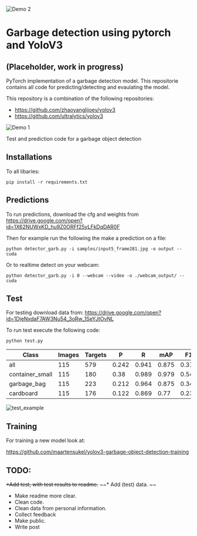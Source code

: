 ![Demo 2](https://github.com/maartensukel/yolov3-pytorch-garbage-detection/raw/master/demo/garb_demo_2.gif)

# Garbage detection using pytorch and YoloV3
## (Placeholder, work in progress)
PyTorch implementation of a garbage detection model. This repositorie contains all code for predicting/detecting and evaulating the model.

This repository is a combination of the following repositories:
* https://github.com/zhaoyanglijoey/yolov3
* https://github.com/ultralytics/yolov3

![Demo 1](https://github.com/maartensukel/yolov3-pytorch-garbage-detection/raw/master/demo/garb_demo_1.gif)

Test and prediction code for a garbage object detection

## Installations

To all libaries:
```
pip install -r requirements.txt
```

## Predictions
To run predictions, download the cfg and weights from https://drive.google.com/open?id=1X62NUWxKD_hu9Z0ORFf25yLFkDqDAR0F

Then for example run the following the make a prediction on a file:

```
python detector_garb.py -i samples/input5_frame281.jpg -o output --cuda
```

Or to realtime detect on your webcam:
```
python detector_garb.py -i 0 --webcam --video -o ./webcam_output/ --cuda
```


## Test

For testing download data from:
https://drive.google.com/open?id=1DjeNxdaF7AW3Nu54_3oRw_1SeYJtOvNL

To run test execute the following code:

```
python test.py
```

| Class           | Images | Targets | P     | R     | mAP   | F1    |
|-----------------|--------|---------|-------|-------|-------|-------|
| all             | 115    | 579     | 0.242 | 0.941 | 0.875 | 0.376 |
| container_small | 115    | 180     | 0.38  | 0.989 | 0.979 | 0.549 |
| garbage_bag     | 115    | 223     | 0.212 | 0.964 | 0.875 | 0.348 |
| cardboard       | 115    | 176     | 0.122 | 0.869 | 0.77  | 0.231 |



![test_example](https://github.com/maartensukel/yolov3-pytorch-garbage-detection/raw/master/test_batch0.jpg)

## Training
For training a new model look at:

https://github.com/maartensukel/yolov3-garbage-object-detection-training

## TODO:

~~*Add test, with test results to readme.~~
~~* Add (test) data. ~~
* Make readme more clear.
* Clean code. 
* Clean data from personal information. 
* Collect feedback
* Make public.
* Write post
